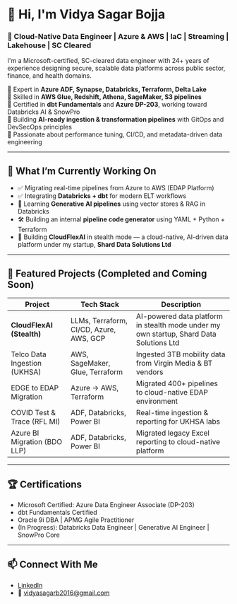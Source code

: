 # 👋 Hi, I'm Vidya Sagar Bojja

### 🚀 Cloud-Native Data Engineer | Azure & AWS | IaC | Streaming | Lakehouse | SC Cleared

I'm a Microsoft-certified, SC-cleared data engineer with 24+ years of experience designing secure, scalable data platforms across public sector, finance, and health domains.

🔹 Expert in **Azure ADF, Synapse, Databricks, Terraform, Delta Lake**  
🔹 Skilled in **AWS Glue, Redshift, Athena, SageMaker, S3 pipelines**  
🔹 Certified in **dbt Fundamentals** and **Azure DP-203**, working toward Databricks AI & SnowPro  
🔹 Building **AI-ready ingestion & transformation pipelines** with GitOps and DevSecOps principles  
🔹 Passionate about performance tuning, CI/CD, and metadata-driven data engineering

---

## 🧠 What I’m Currently Working On

- ✅ Migrating real-time pipelines from Azure to AWS (EDAP Platform)
- ✅ Integrating **Databricks + dbt** for modern ELT workflows
- 🔄 Learning **Generative AI pipelines** using vector stores & RAG in Databricks
- 🛠 Building an internal **pipeline code generator** using YAML + Python + Terraform
- 🧪 Building **CloudFlexAI** in stealth mode — a cloud-native, AI-driven data platform under my startup, **Shard Data Solutions Ltd**

---

## 📁 Featured Projects (Completed and Coming Soon)

| Project | Tech Stack | Description |
|--------|------------|-------------|
| **CloudFlexAI (Stealth)** | LLMs, Terraform, CI/CD, Azure, AWS, GCP | AI-powered data platform in stealth mode under my own startup, Shard Data Solutions Ltd |
| Telco Data Ingestion (UKHSA) | AWS, SageMaker, Glue, Terraform | Ingested 3TB mobility data from Virgin Media & BT vendors |
| EDGE to EDAP Migration | Azure → AWS, Terraform | Migrated 400+ pipelines to cloud-native EDAP environment |
| COVID Test & Trace (RFL MI) | ADF, Databricks, Power BI | Real-time ingestion & reporting for UKHSA labs |
| Azure BI Migration (BDO LLP) | ADF, Databricks, Power BI | Migrated legacy Excel reporting to cloud-native platform |

---

## 🏆 Certifications

- Microsoft Certified: Azure Data Engineer Associate (DP-203)  
- dbt Fundamentals Certified  
- Oracle 9i DBA | APMG Agile Practitioner  
- (In Progress): Databricks Data Engineer | Generative AI Engineer | SnowPro Core

---

## 📫 Connect With Me

- [LinkedIn](https://www.linkedin.com/in/vidyasagarbojja)  
- 📧 vidyasagarb2016@gmail.com  
